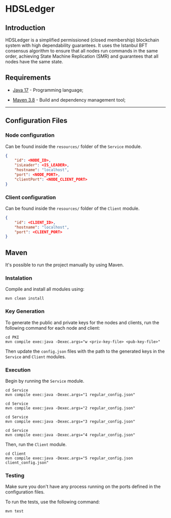 # HDSLedger

## Introduction

HDSLedger is a simplified permissioned (closed membership) blockchain system with high dependability
guarantees. It uses the Istanbul BFT consensus algorithm to ensure that all nodes run commands
in the same order, achieving State Machine Replication (SMR) and guarantees that all nodes
have the same state.

## Requirements

- [Java 17](https://www.oracle.com/java/technologies/javase-jdk17-downloads.html) - Programming language;

- [Maven 3.8](https://maven.apache.org/) - Build and dependency management tool;

---

## Configuration Files

### Node configuration

Can be found inside the `resources/` folder of the `Service` module.

```json
{
    "id": <NODE_ID>,
    "isLeader": <IS_LEADER>,
    "hostname": "localhost",
    "port": <NODE_PORT>,
    "clientPort": <NODE_CLIENT_PORT>
}
```

### Client configuration

Can be found inside the `resources/` folder of the `Client` module.

```json
{
    "id": <CLIENT_ID>,
    "hostname": "localhost",
    "port": <CLIENT_PORT>
}
```

## Maven

It's possible to run the project manually by using Maven.

### Instalation

Compile and install all modules using:

```
mvn clean install
```

### Key Generation

To generate the public and private keys for the nodes and clients, run the following command for each node and client:

```
cd PKI
mvn compile exec:java -Dexec.args="w <priv-key-file> <pub-key-file>"
```

Then update the `config.json` files with the path to the generated keys in the `Service` and `Client` modules.


### Execution

Begin by running the `Service` module.

```
cd Service
mvn compile exec:java -Dexec.args="1 regular_config.json"
```

```
cd Service
mvn compile exec:java -Dexec.args="2 regular_config.json"
```

```
cd Service
mvn compile exec:java -Dexec.args="3 regular_config.json"
```

```
cd Service
mvn compile exec:java -Dexec.args="4 regular_config.json"
```

Then, run the `Client` module.

```
cd Client
mvn compile exec:java -Dexec.args="5 regular_config.json client_config.json"
```


### Testing

Make sure you don't have any process running on the ports defined in the configuration files.

To run the tests, use the following command:

```
mvn test
```
